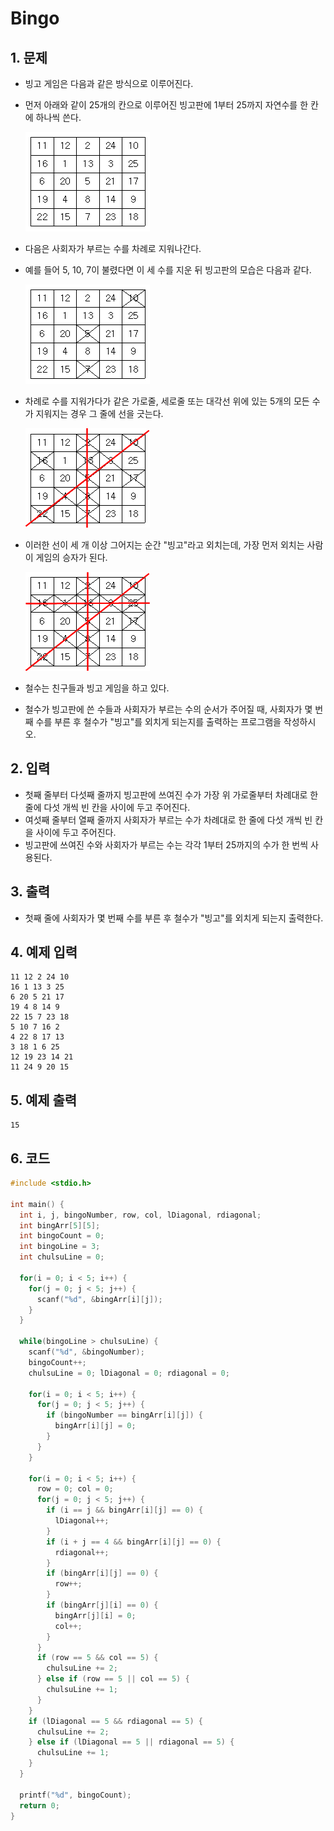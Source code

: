 # Bingo

## 1. 문제
- 빙고 게임은 다음과 같은 방식으로 이루어진다.

- 먼저 아래와 같이 25개의 칸으로 이루어진 빙고판에 1부터 25까지 자연수를 한 칸에 하나씩 쓴다.

  ![Bingo](./image/Bingo.gif)

- 다음은 사회자가 부르는 수를 차례로 지워나간다.

- 예를 들어 5, 10, 7이 불렸다면 이 세 수를 지운 뒤 빙고판의 모습은 다음과 같다.

  ![Bingo2](./image/Bingo2.gif)

- 차례로 수를 지워가다가 같은 가로줄, 세로줄 또는 대각선 위에 있는 5개의 모든 수가 지워지는 경우 그 줄에 선을 긋는다.

  ![Bingo3](./image/Bingo3.gif)

- 이러한 선이 세 개 이상 그어지는 순간 "빙고"라고 외치는데, 가장 먼저 외치는 사람이 게임의 승자가 된다.

  ![Bingo4](./image/Bingo4.gif)

- 철수는 친구들과 빙고 게임을 하고 있다.

- 철수가 빙고판에 쓴 수들과 사회자가 부르는 수의 순서가 주어질 때, 사회자가 몇 번째 수를 부른 후 철수가 "빙고"를 외치게 되는지를 출력하는 프로그램을 작성하시오.

## 2. 입력
- 첫째 줄부터 다섯째 줄까지 빙고판에 쓰여진 수가 가장 위 가로줄부터 차례대로 한 줄에 다섯 개씩 빈 칸을 사이에 두고 주어진다.
- 여섯째 줄부터 열째 줄까지 사회자가 부르는 수가 차례대로 한 줄에 다섯 개씩 빈 칸을 사이에 두고 주어진다.
- 빙고판에 쓰여진 수와 사회자가 부르는 수는 각각 1부터 25까지의 수가 한 번씩 사용된다.

## 3. 출력
- 첫째 줄에 사회자가 몇 번째 수를 부른 후 철수가 "빙고"를 외치게 되는지 출력한다.

## 4. 예제 입력
```
11 12 2 24 10
16 1 13 3 25
6 20 5 21 17
19 4 8 14 9
22 15 7 23 18
5 10 7 16 2
4 22 8 17 13
3 18 1 6 25
12 19 23 14 21
11 24 9 20 15
```

## 5. 예제 출력
```
15
```

## 6. 코드
```c++
#include <stdio.h>

int main() {
  int i, j, bingoNumber, row, col, lDiagonal, rdiagonal;
  int bingArr[5][5];
  int bingoCount = 0;
  int bingoLine = 3;
  int chulsuLine = 0;

  for(i = 0; i < 5; i++) {
    for(j = 0; j < 5; j++) {
      scanf("%d", &bingArr[i][j]);
    }
  }
  
  while(bingoLine > chulsuLine) {
    scanf("%d", &bingoNumber);
    bingoCount++;
    chulsuLine = 0; lDiagonal = 0; rdiagonal = 0;
    
    for(i = 0; i < 5; i++) {
      for(j = 0; j < 5; j++) {
        if (bingoNumber == bingArr[i][j]) {
          bingArr[i][j] = 0;
        }
      }
    }
    
    for(i = 0; i < 5; i++) {
      row = 0; col = 0;
      for(j = 0; j < 5; j++) {
        if (i == j && bingArr[i][j] == 0) {
          lDiagonal++;
        }
        if (i + j == 4 && bingArr[i][j] == 0) {
          rdiagonal++;
        }
        if (bingArr[i][j] == 0) {
          row++;
        }
        if (bingArr[j][i] == 0) {
          bingArr[j][i] = 0;
          col++;
        }
      }
      if (row == 5 && col == 5) {
        chulsuLine += 2;
      } else if (row == 5 || col == 5) {
        chulsuLine += 1;
      }
    }
    if (lDiagonal == 5 && rdiagonal == 5) {
      chulsuLine += 2;
    } else if (lDiagonal == 5 || rdiagonal == 5) {
      chulsuLine += 1;
    }
  }
  
  printf("%d", bingoCount);
  return 0;
}
```
